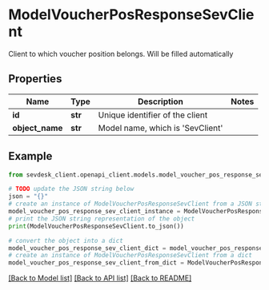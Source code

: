 # ModelVoucherPosResponseSevClient

Client to which voucher position belongs. Will be filled automatically

## Properties

Name | Type | Description | Notes
------------ | ------------- | ------------- | -------------
**id** | **str** | Unique identifier of the client | 
**object_name** | **str** | Model name, which is &#39;SevClient&#39; | 

## Example

```python
from sevdesk_client.openapi_client.models.model_voucher_pos_response_sev_client import ModelVoucherPosResponseSevClient

# TODO update the JSON string below
json = "{}"
# create an instance of ModelVoucherPosResponseSevClient from a JSON string
model_voucher_pos_response_sev_client_instance = ModelVoucherPosResponseSevClient.from_json(json)
# print the JSON string representation of the object
print(ModelVoucherPosResponseSevClient.to_json())

# convert the object into a dict
model_voucher_pos_response_sev_client_dict = model_voucher_pos_response_sev_client_instance.to_dict()
# create an instance of ModelVoucherPosResponseSevClient from a dict
model_voucher_pos_response_sev_client_from_dict = ModelVoucherPosResponseSevClient.from_dict(model_voucher_pos_response_sev_client_dict)
```
[[Back to Model list]](../README.md#documentation-for-models) [[Back to API list]](../README.md#documentation-for-api-endpoints) [[Back to README]](../README.md)



